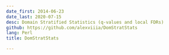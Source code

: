 ```yaml
---
date_first: 2014-06-23
date_last: 2020-07-15
desc: Domain Stratified Statistics (q-values and local FDRs)
github: https://github.com/alexviiia/DomStratStats
lang: Perl
title: DomStratStats

---
```

